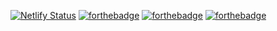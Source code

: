 [![Netlify Status](https://api.netlify.com/api/v1/badges/a486571f-2a31-40f9-a645-b8dcebd1c715/deploy-status)](https://app.netlify.com/sites/oricodes/deploys)
[![forthebadge](https://forthebadge.com/images/badges/60-percent-of-the-time-works-every-time.svg)](https://forthebadge.com)
[![forthebadge](https://forthebadge.com/images/badges/built-with-science.svg)](https://forthebadge.com)
[![forthebadge](https://forthebadge.com/images/badges/contains-technical-debt.svg)](https://forthebadge.com)

